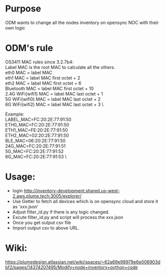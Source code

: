 # Purpose
ODM wants to change all the nodes inventory on opensync NOC with their own logic

# ODM's rule
OS3411 MAC rules since 3.2.7b4: \
Label MAC is the root MAC to calculate all the others. \
eth0 MAC = label MAC \
eth1 MAC = label MAC first octet + 2\
eth2 MAC = label MAC first octet + 6 \
Bluetooth MAC = label MAC first octet + 10 \
2.4G WiFi(wifi1) MAC = label MAC last octet + 1 \
5G WiFi(wifi0) MAC = label MAC last octet + 2   \
6G WiFi(wifi2) MAC = label MAC last octet + 3   \

Example:        \
LABEL_MAC=FC:20:2E:77:91:50     \
ETH0_MAC=FC:20:2E:77:91:50      \
ETH1_MAC=FE:20:2E:77:91:50      \
ETH2_MAC=02:20:2E:77:91:50      \
BLE_MAC=06:20:2E:77:91:50       \
24G_MAC=FC:20:2E:77:91:51       \
5G_MAC=FC:20:2E:77:91:52        \
6G_MAC=FC:20:2E:77:91:53        \

# Usage:
- login http://inventory-development.shared.us-west-2.aws.plume.tech:3005/explorer/
- Use Getter to fetch all devices which is on opensync cloud and store it as 'xxx.json'
- Adjust filter_id.py if there is any logic changed.
- Excute filter_id.py and script will process the xxx.json
- Once you get output csv file
- Import output csv to above URL.

# Wiki:
https://plumedesign.atlassian.net/wiki/spaces/~62a69e98979e6e006903dbf2/pages/14374207495/Modify+node+inventory+python+code
